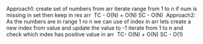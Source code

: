 Approach1:
create set of numbers from arr
iterate range from 1 to n
if num is missing in set then keep in res arr
​
TC - O(N) + O(N)
SC - O(N)
​
Approach2:
As the numbers are in range 1 ro n
we can use of index in arr
lets create a new index from value and update the value to -1
​
iterate from 1 to n and check which index has positive value in arr
​
TC- O(N) + O(N)
SC - O(1)
​
​
​
​